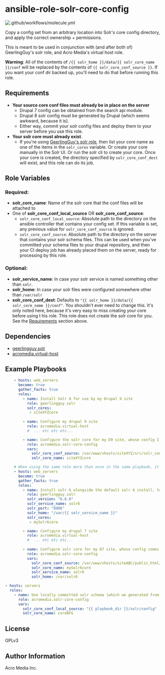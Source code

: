 # ansible-role-solr-core-config

![.github/workflows/molecule.yml](https://github.com/AcroMedia/ansible-role-solr-core-config/workflows/.github/workflows/molecule.yml/badge.svg)

Copy a config set from an arbitrary location into Solr's core config directory, and apply the correct ownership + permissions.

This is meant to be used in conjunction with (and after both of) GeerlingGuy's solr role, and Acro Media's virtual host role.

**Warning**: All of the contents of  `/{{ solr_home }}/data/{{ solr_core_name }}/conf` will be replaced by the contents of `{{ solr_core_conf_source }}`. If you want your conf dir backed up, you'll need to do that before running this role.


## Requirements

* **Your source core conf files must already be in place on the server**
    * Drupal 7 config can be obtained from the search api module. 
    * Drupal 8 solr config must be generated by Drupal (which seems awkward, because it is). 
    * Either way, commit your solr config files and deploy them to your server before you use this role. 
* **Your solr core must already exist**. 
    * If you're using [GeerlingGuy's solr role](https://github.com/geerlingguy/ansible-role-solr), then list your core name as one of the items in the `solr_cores` variable. Or create your core manually in the Solr UI. Or run the solr cli to create your core. Once your core is created, the directory specified by `solr_core_conf_dest` will exist, and this role can do its job.


## Role Variables

### Required:
* **solr_core_name**: Name of the solr core that the conf files will be attached to
* One of  **solr_core_conf_local_source** OR **solr_core_conf_source**:
  * `solr_core_conf_local_source`: Absolute path to the directory on the ansible controller that contains your config set. If this variable is set, any previous value for `solr_core_conf_source` is ignored.
  * `solr_core_conf_source`: Absolute path to the directory on the server that contains your solr schema files. This can be used when you've committed your schema files to your drupal repository, and then your CI deploy job has already placed them on the server, ready for processing by this role.

### Optional:
* **solr_service_name**: In case your solr service is named something other than `solr`.
* **solr_home**: In case your solr files were configured somewhere other than `/var/solr`
* **solr_core_conf_dest**: Defaults to `"{{ solr_home }}/data/{{ solr_core_name }}/conf"`. You shouldn't ever need to change this. It's only noted here, because it's very easy to miss creating your core before using t his role. This role does not create the solr core for you. See the [Requirements](#Requirements) section above.

## Dependencies

- [geerlingguy.solr](https://github.com/geerlingguy/ansible-role-solr)
- [acromedia.virtual-host](https://github.com/AcroMedia/ansible-role-virtual-host/)


## Example Playbooks

```yaml
    - hosts: web_servers
      become: true 
      gather_facts: true
      roles:
        - name: Install Solr 8 for use by my Drupal 9 site
          role: geerlingguy.solr 
          solr_cores: 
           - siteXYZcore
           
        - name: Configure my drupal 9 site 
          role: acromedia.virtual-host 
          #  ... etc etc etc... 

        - name: Configure the solr core for my D9 site, whose config I generated from my local lando dev environment, and then deployed to my server.
          role: acromedia.solr-core-config
          vars:
            solr_core_conf_source: /var/www/vhosts/siteXYZ/src/solr_conf
            solr_core_name: siteXYZcore

    # When using the same role more than once in the same playbook, it's safest to separate them into thier own plays.
    - hosts: web_servers  
      become: true 
      gather_facts: true
      roles:
        - name: Install solr 6 alongside the default solr 6 install, to support my Drupal 7 site
          role: geerlingguy.solr 
          solr_version: "6.6.6"
          solr_service_name: solr6
          solr_port: "8986"
          solr_home: "/var/{{ solr_service_name }}"
          solr_cores: 
           - mySolr6core

        - name: Configure my drupal 7 site 
          role: acromedia.virtual-host 
          #  ... etc etc etc... 
          
        - name: Configure solr core for my D7 site, whose config comes from the search_api_solr module.
          role: acromedia.solr-core-config
          vars:
            solr_core_conf_source: /var/www/vhosts/siteABC/public_html/modules/contrib/search_api_solr/solr-conf/6.x
            solr_core_name: mySolr6core
            solr_service_name: solr6
            solr_home: /var/solr6
```

```yaml
- hosts: servers
  roles:
    - name: Use locally committed solr schema (which we generated from Drupal 8), to configure a solr core
      role: acromedia.solr-core-config
      vars:
        solr_core_conf_local_source: "{{ playbook_dir }}/solr/config"
        solr_core_name: coreBFG
```

## License

GPLv3


## Author Information

Acro Media Inc.
